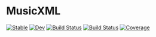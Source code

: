 # MusicXML

[![Stable](https://img.shields.io/badge/docs-stable-blue.svg)](https://aminya.github.io/MusicXML.jl/stable)
[![Dev](https://img.shields.io/badge/docs-dev-blue.svg)](https://aminya.github.io/MusicXML.jl/dev)
[![Build Status](https://travis-ci.com/aminya/MusicXML.jl.svg?branch=master)](https://travis-ci.com/aminya/MusicXML.jl)
[![Build Status](https://ci.appveyor.com/api/projects/status/github/aminya/MusicXML.jl?svg=true)](https://ci.appveyor.com/project/aminya/MusicXML-jl)
[![Coverage](https://codecov.io/gh//.jl/branch/master/graph/badge.svg)](https://codecov.io/gh//.jl)
